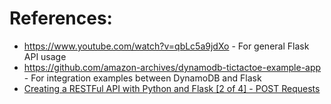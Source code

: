 # References:

- https://www.youtube.com/watch?v=qbLc5a9jdXo - For general Flask API usage
- https://github.com/amazon-archives/dynamodb-tictactoe-example-app - For integration examples between DynamoDB and Flask
- [Creating a RESTFul API with Python and Flask [2 of 4] - POST Requests](https://www.youtube.com/watch?v=qH--M56OsUg)

